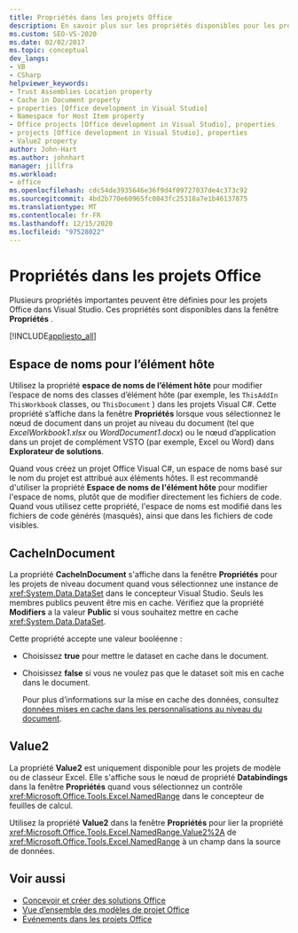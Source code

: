 ```yaml
---
title: Propriétés dans les projets Office
description: En savoir plus sur les propriétés disponibles pour les projets Office dans Visual Studio à l’aide de l’Fenêtre Propriétés.
ms.custom: SEO-VS-2020
ms.date: 02/02/2017
ms.topic: conceptual
dev_langs:
- VB
- CSharp
helpviewer_keywords:
- Trust Assemblies Location property
- Cache in Document property
- properties [Office development in Visual Studio]
- Namespace for Host Item property
- Office projects [Office development in Visual Studio], properties
- projects [Office development in Visual Studio], properties
- Value2 property
author: John-Hart
ms.author: johnhart
manager: jillfra
ms.workload:
- office
ms.openlocfilehash: cdc54de3935646e36f9d4f09727037de4c373c92
ms.sourcegitcommit: 4bd2b770e60965fc0843fc25318a7e1b46137875
ms.translationtype: MT
ms.contentlocale: fr-FR
ms.lasthandoff: 12/15/2020
ms.locfileid: "97528022"
---
```

# <a name="properties-in-office-projects"></a>Propriétés dans les projets Office
  Plusieurs propriétés importantes peuvent être définies pour les projets Office dans Visual Studio. Ces propriétés sont disponibles dans la fenêtre **Propriétés** .

 [!INCLUDE[appliesto_all](../vsto/includes/appliesto-all-md.md)]

## <a name="namespace-for-host-item"></a>Espace de noms pour l’élément hôte
 Utilisez la propriété **espace de noms de l’élément hôte** pour modifier l’espace de noms des classes d’élément hôte (par exemple, les `ThisAddIn` `ThisWorkbook` classes, ou `ThisDocument` ) dans les projets Visual C#. Cette propriété s’affiche dans la fenêtre **Propriétés** lorsque vous sélectionnez le nœud de document dans un projet au niveau du document (tel que *ExcelWorkbook1.xlsx* ou *WordDocument1.docx*) ou le nœud d’application dans un projet de complément VSTO (par exemple, Excel ou Word) dans **Explorateur de solutions**.

 Quand vous créez un projet Office Visual C#, un espace de noms basé sur le nom du projet est attribué aux éléments hôtes. Il est recommandé d'utiliser la propriété **Espace de noms de l'élément hôte** pour modifier l'espace de noms, plutôt que de modifier directement les fichiers de code. Quand vous utilisez cette propriété, l'espace de noms est modifié dans les fichiers de code générés (masqués), ainsi que dans les fichiers de code visibles.

## <a name="cacheindocument"></a>CacheInDocument
 La propriété **CacheInDocument** s'affiche dans la fenêtre **Propriétés** pour les projets de niveau document quand vous sélectionnez une instance de <xref:System.Data.DataSet> dans le concepteur Visual Studio. Seuls les membres publics peuvent être mis en cache. Vérifiez que la propriété **Modifiers** a la valeur **Public** si vous souhaitez mettre en cache <xref:System.Data.DataSet>.

 Cette propriété accepte une valeur booléenne :

- Choisissez **true** pour mettre le dataset en cache dans le document.

- Choisissez **false** si vous ne voulez pas que le dataset soit mis en cache dans le document.

  Pour plus d’informations sur la mise en cache des données, consultez [données mises en cache dans les personnalisations au niveau du document](../vsto/cached-data-in-document-level-customizations.md).

## <a name="value2"></a>Value2
 La propriété **Value2** est uniquement disponible pour les projets de modèle ou de classeur Excel. Elle s'affiche sous le nœud de propriété **Databindings** dans la fenêtre **Propriétés** quand vous sélectionnez un contrôle <xref:Microsoft.Office.Tools.Excel.NamedRange> dans le concepteur de feuilles de calcul.

 Utilisez la propriété **Value2** dans la fenêtre **Propriétés** pour lier la propriété <xref:Microsoft.Office.Tools.Excel.NamedRange.Value2%2A> de <xref:Microsoft.Office.Tools.Excel.NamedRange> à un champ dans la source de données.

## <a name="see-also"></a>Voir aussi
- [Concevoir et créer des solutions Office](../vsto/designing-and-creating-office-solutions.md)
- [Vue d’ensemble des modèles de projet Office](../vsto/office-project-templates-overview.md)
- [Événements dans les projets Office](../vsto/events-in-office-projects.md)
